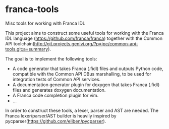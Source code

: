 # franca-tools
Misc tools for working with Franca IDL

This project aims to construct some useful tools for working with the Franca IDL language (https://github.com/franca/franca) together with the Common API toolchain(http://git.projects.genivi.org/?p=ipc/common-api-tools.git;a=summary).

The goal is to implement the following tools:
- A code generator that takes Franca (.fidl) files and outputs Python code, compatible with the Common API DBus marshalling, to be used for integration tests of Common API services.
- A documentation generator plugin for doxygen that takes Franca (.fidl) files and generates doxygen documentation.
- A Franca code completion plugin for vim.
- ...

In order to construct these tools, a lexer, parser and AST are needed. The Franca lexer/parser/AST builder is heavily inspired by pycparser(https://github.com/eliben/pycparser).
